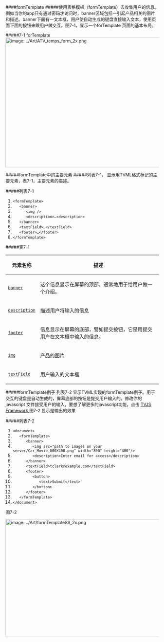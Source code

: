 ####formTemplate
#####使用表格模板（formTemplate）去收集用户的信息。例如当你的app只有通过密码才访问时，banner区域包括一引起产品相关的图片和描述。banner下面有一文本框，用户使自动生成的键盘直接输入文本，使用页面下面的按钮来跟用户做交互。图7-1，显示一个forTemplate 页面的基本布局。

#####7-1 forTemplate
<img src="https://developer.apple.com/library/prerelease/tvos/documentation/LanguagesUtilities/Conceptual/ATV_Template_Guide/Art/ATV_temps_form_2x.png" alt="image: ../Art/ATV_temps_form_2x.png" width="678" height="426">

#####formTemplate中的主要元素
#####列表7-1， 显示用TVML格式标记的主要元素，表7-1，主要元素的描述。

#####列表7-1
<ol class="code-lines">
            <li><code class="code-voice">&lt;formTemplate&gt;</code></li>
            <li><code class="code-voice">   &lt;banner&gt;</code></li>
            <li><code class="code-voice">      &lt;img /&gt;</code></li>
            <li><code class="code-voice">      &lt;description&gt;…&lt;description&gt;</code></li>
            <li><code class="code-voice">   &lt;/banner&gt;</code></li>
            <li><code class="code-voice">   &lt;textField&gt;…&lt;/textField&gt;</code></li>
            <li><code class="code-voice">   &lt;footer&gt;…&lt;/footer&gt;</code></li>
            <li><code class="code-voice">&lt;/formTemplate&gt;</code></li>
        </ol>
        
#####表7-1
<table class="graybox" border="0" cellspacing="0" cellpadding="5">
    <thead>
        <tr>
            <th scope="col" class="TableHeading_TableRow_TableCell"><p class="para">
  元素名称
</p></th>
            <th scope="col" class="TableHeading_TableRow_TableCell"><p class="para">
  描述
</p></th>
        </tr>
    </thead>
    <tbody>
        <tr>
            <td scope="row"><p class="para">
  <code class="code-voice"><a href="CompoundBannerHeaderElements.html#//apple_ref/doc/uid/TP40015064-CH23-SW1" data-renderer-version="1" onclick="s_objectID=&quot;https://developer.apple.com/library/prerelease/tvos/documentation/LanguagesUtilities/Conceptual/A_39&quot;;return this.s_oc?this.s_oc(e):true">banner</a></code>
</p></td>
            <td><p class="para">
            这个信息显示在屏幕的顶部，通常地用于给用户做一个介绍。
</p></td>
        </tr>
        <tr>
            <td scope="row"><p class="para">
  <code class="code-voice"><a href="SimpleElements.html#//apple_ref/doc/uid/TP40015064-CH4-SW8" data-renderer-version="1" onclick="s_objectID=&quot;https://developer.apple.com/library/prerelease/tvos/documentation/LanguagesUtilities/Conceptual/A_40&quot;;return this.s_oc?this.s_oc(e):true">description</a></code>
</p></td>
            <td><p class="para">
            描述用户将输入的信息
</p></td>
        </tr>
        <tr>
            <td scope="row"><p class="para">
  <code class="code-voice"><a href="CompoundBannerHeaderElements.html#//apple_ref/doc/uid/TP40015064-CH23-SW4" data-renderer-version="1" onclick="s_objectID=&quot;https://developer.apple.com/library/prerelease/tvos/documentation/LanguagesUtilities/Conceptual/A_41&quot;;return this.s_oc?this.s_oc(e):true">footer</a></code>
</p></td>
            <td><p class="para">
            信息显示在屏幕的底部，譬如提交按钮，它是用提交用户在文本框中输入的信息。
</p></td>
        </tr>
        <tr>
            <td scope="row"><p class="para">
  <code class="code-voice"><a href="SimpleDisplayElements.html#//apple_ref/doc/uid/TP40015064-CH19-SW6" data-renderer-version="1" onclick="s_objectID=&quot;https://developer.apple.com/library/prerelease/tvos/documentation/LanguagesUtilities/Conceptual/A_42&quot;;return this.s_oc?this.s_oc(e):true">img</a></code>
</p></td>
            <td><p class="para">
  产品的图片
</p></td>
        </tr>
        <tr>
            <td scope="row"><p class="para">
  <code class="code-voice"><a href="SimpleMultimediaElements.html#//apple_ref/doc/uid/TP40015064-CH20-SW6" data-renderer-version="1" onclick="s_objectID=&quot;https://developer.apple.com/library/prerelease/tvos/documentation/LanguagesUtilities/Conceptual/A_43&quot;;return this.s_oc?this.s_oc(e):true">textField</a></code>
</p></td>
            <td><p class="para">
  用户输入的文本框
</p></td>
        </tr>
    </tbody>
  </table>
  
  
#####formTemplate例子
列表7-2 显示TVML实现的formTemplate例子。用于交互的键盘是自动生成的，屏幕底部的按钮是提交用户输入的。修改你的javascript 文件接受用户的输入，要想了解更多的javascript功能，点击 <a href="https://developer.apple.com/library/prerelease/tvos/documentation/TVMLJS/Reference/TVJSFrameworkReference/index.html#//apple_ref/doc/uid/TP40016076">TVJS Framework </a> 图7-2 显示是输出的效果

#####列表7-2
<ol class="code-lines">
            <li><code class="code-voice">&lt;document&gt;</code></li>
            <li><code class="code-voice">   &lt;formTemplate&gt;</code></li>
            <li><code class="code-voice">      &lt;banner&gt;</code></li>
            <li><code class="code-voice">         &lt;img src="path to images on your server/Car_Movie_800X400.png" width="800" height="400"/&gt;</code></li>
            <li><code class="code-voice">         &lt;description&gt;Enter email for access&lt;/description&gt;</code></li>
            <li><code class="code-voice">      &lt;/banner&gt;</code></li>
            <li><code class="code-voice">      &lt;textField&gt;tclark@example.com&lt;/textField&gt;</code></li>
            <li><code class="code-voice">      &lt;footer&gt;</code></li>
            <li><code class="code-voice">         &lt;button&gt;</code></li>
            <li><code class="code-voice">            &lt;text&gt;Submit&lt;/text&gt;</code></li>
            <li><code class="code-voice">         &lt;/button&gt;</code></li>
            <li><code class="code-voice">      &lt;/footer&gt;</code></li>
            <li><code class="code-voice">   &lt;/formTemplate&gt;</code></li>
            <li><code class="code-voice">&lt;/document&gt;</code></li>
        </ol>

图7-2

<img src="https://developer.apple.com/library/prerelease/tvos/documentation/LanguagesUtilities/Conceptual/ATV_Template_Guide/Art/formTemplateSS_2x.png" alt="image: ../Art/formTemplateSS_2x.png" width="680" height="387">










